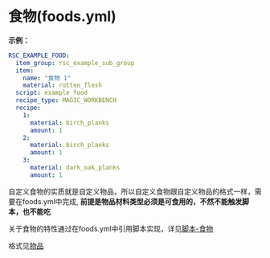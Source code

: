 # 食物(foods.yml)

**示例：**

```yaml
RSC_EXAMPLE_FOOD:
  item_group: rsc_example_sub_group
  item:
    name: "食物 1"
    material: rotten_flesh
  script: example_food
  recipe_type: MAGIC_WORKBENCH
  recipe:
    1:
      material: birch_planks
      amount: 1
    2:
      material: birch_planks
      amount: 1
    3:
      material: dark_oak_planks
      amount: 1
```

自定义食物的实质就是自定义物品，所以自定义食物跟自定义物品的格式一样，需要在foods.yml中完成,
**前提是物品材料类型必须是可食用的，不然不能触发脚本，也不能吃**

关于食物的特性通过在foods.yml中引用脚本实现，详见[脚本-食物](scripts-basic/foods.md)

格式见[物品](file/items.md)

